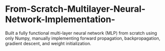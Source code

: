 # From-Scratch-Multilayer-Neural-Network-Implementation-
Built a fully functional multi-layer neural network (MLP) from scratch using only Numpy, manually implementing forward propagation, backpropagation, gradient descent, and weight initialization.

